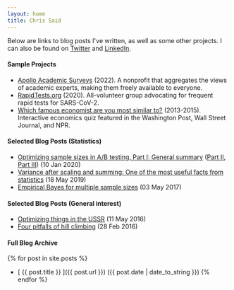 ```yaml
---
layout: home
title: Chris Said
---
```


Below are links to blog posts I've written, as well as some other projects. I can also be found on [Twitter](https://twitter.com/Chris_Said) and [LinkedIn](https://www.linkedin.com/in/chris-said-97986b6b/).

#### Sample Projects
* [Apollo Academic Surveys](https://www.apollosurveys.org/) (2022). A nonprofit that aggregates the views of academic experts, making them freely available to everyone.
* [RapidTests.org](https://www.rapidtests.org/) (2020). All-volunteer group advocating for frequent rapid tests for SARS-CoV-2.
* [Which famous economist are you most similar to?](http://whichfamouseconomistareyoumostsimilarto.com/) (2013-2015). Interactive economics quiz featured in the Washington Post, Wall Street Journal, and NPR.

#### Selected Blog Posts (Statistics)
* [Optimizing sample sizes in A/B testing, Part I: General summary](/2020/01/10/optimizing-sample-sizes-in-ab-testing-part-I/) ([Part II](/2020/01/10/optimizing-sample-sizes-in-ab-testing-part-II/), [Part III](/2020/01/10/optimizing-sample-sizes-in-ab-testing-part-III/)) (10 Jan 2020)
* [Variance after scaling and summing: One of the most useful facts from statistics](/2019/05/18/variance_after_scaling_and_summing/) (18 May 2019)
* [Empirical Bayes for multiple sample sizes](/2017/05/03/empirical-bayes-for-multiple-sample-sizes/) (03 May 2017)

#### Selected Blog Posts (General interest)
* [Optimizing things in the USSR](/2016/05/11/optimizing-things-in-the-ussr/) (11 May 2016)
* [Four pitfalls of hill climbing](/2016/02/28/four-pitfalls-of-hill-climbing/) (28 Feb 2016)


#### Full Blog Archive

{% for post in site.posts %}
  * [ {{ post.title }} ]({{ post.url }}) ({{ post.date | date_to_string }})
{% endfor %}
